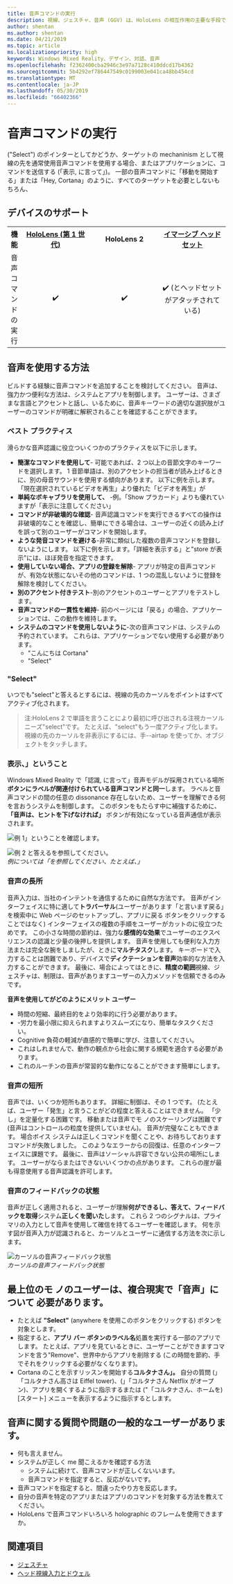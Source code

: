 ```yaml
---
title: 音声コマンドの実行
description: 視線、ジェスチャ、音声 (GGV) は、HoloLens の相互作用の主要な手段です。 この記事では、音声の設計に思慮深いガイダンスを提供します。
author: shentan
ms.author: shentan
ms.date: 04/21/2019
ms.topic: article
ms.localizationpriority: high
keywords: Windows Mixed Reality、デザイン、対話、音声
ms.openlocfilehash: f2362400cba2946c3e97a7128c410ddcd17b4362
ms.sourcegitcommit: 5b4292ef786447549c0199003e041ca48bb454cd
ms.translationtype: MT
ms.contentlocale: ja-JP
ms.lasthandoff: 05/30/2019
ms.locfileid: "66402366"
---
```

# <a name="voice-commanding"></a>音声コマンドの実行

("Select") のポインターとしてかどうか、ターゲットの mechaninism として視線の先を通常使用音声コマンドを使用する場合、またはアプリケーションに、コマンドを送信する (「表示, に言って」)。 一部の音声コマンドに「移動を開始する」または「Hey, Cortana」のように、すべてのターゲットを必要としないもちろん、


## <a name="device-support"></a>デバイスのサポート

<table>
<tr>
<th>機能</th><th style="width:150px"> <a href="hololens-hardware-details.md">HoloLens (第 1 世代)</a></th><th style="width:150px">HoloLens 2</th><th style="width:150px"> <a href="immersive-headset-hardware-details.md">イマーシブ ヘッドセット</a></th>
</tr><tr>
<td>音声コマンドの実行</td><td style="text-align: center;"> ✔️</td><td style="text-align: center;"> ✔️</td><td style="text-align: center;"> ✔️ (とヘッドセットがアタッチされている)</td>
</tr>
</table>



## <a name="how-to-use-voice"></a>音声を使用する方法

ビルドする経験に音声コマンドを追加することを検討してください。 音声は、強力かつ便利な方法は、システムとアプリを制御します。 ユーザーは、さまざまな言語とアクセントと話し、いるために、音声キーワードの適切な選択肢がユーザーのコマンドが明確に解釈されることを確認することができます。

### <a name="best-practices"></a>ベスト プラクティス

滑らかな音声認識に役立ついくつかのプラクティスを以下に示します。
* **簡潔なコマンドを使用して**- 可能であれば、2 つ以上の音節文字のキーワードを選択します。 1 音節単語は、別のアクセントの担当者が読み上げるときに、別の母音サウンドを使用する傾向があります。 以下に例を示します。「現在選択されているビデオを再生」より優れた「ビデオを再生」が
* **単純なボキャブラリを使用して、** -例。「Show プラカード」よりも優れていますが「表示に注意してください」
* **コマンドが非破壊的な確認**- 音声認識コマンドを実行できるすべての操作は非破壊的なことを確認し、簡単にできる場合は、ユーザーの近くの読み上げを誤って別のユーザーがコマンドを開始します。
* **ような発音コマンドを避ける**-非常に類似した複数の音声コマンドを登録しないようにします。 以下に例を示します。「詳細を表示する」と"store が表示"には、ほぼ発音を指定できます。
* **使用していない場合、アプリの登録を解除**- アプリが特定の音声コマンドが、有効な状態にないその他のコマンドは、1 つの混乱しないように登録を解除を検討してください。
* **別のアクセント付きテスト**-別のアクセントのユーザーとアプリをテストします。
* **音声コマンドの一貫性を維持**- 前のページには「戻る」の場合、アプリケーションでは、この動作を維持します。
* **システムのコマンドを使用しないように**-次の音声コマンドは、システムの予約されています。 これらは、アプリケーションでない使用する必要があります。
   * "こんにちは Cortana"
   * "Select"

### <a name="select"></a>"Select"

いつでも"select"と答えるとするには、視線の先のカーソルをポイントはすべてアクティブ化されます。 

>注:HoloLens 2 で単語を言うことにより最初に呼び出される注視カーソル ニーズ"select"です。 たとえば、"select"もう一度アクティブ化します。 視線の先のカーソルを非表示にするには、手--airtap を使ってか、オブジェクトをタッチします。 

### <a name="see-it-say-it"></a>表示、」ということ

Windows Mixed Reality で「認識, に言って」音声モデルが採用されている場所**ボタンにラベルが関連付けられている音声コマンドと同一**します。 ラベルと音声コマンドの間の任意の dissonance 存在しないため、ユーザーを理解できる何を言おうシステムを制御します。 このボタンをもたらす中に補強するために、 **「音声は、ヒントを下げなければ」** ボタンが有効になっている音声通信が表示されます。


![例 1」ということを確認します。](images/voice-seeitsayit1-640px.jpg)

![例 2 と答えるを参照してください。](images/voice-seeitsayit2-640px.jpg)<br>
*例については「を参照してください、たとえば、」*

### <a name="voices-strengths"></a>音声の長所

音声入力は、当社のインテントを通信するために自然な方法です。 音声がインターフェイスに特に適して**トラバーサル**(ユーザーがあります「と言います戻る」を検索中に Web ページのセットアップし、アプリに戻る ボタンをクリックすることではなく) インターフェイスの複数の手順をユーザーがカットのに役立つためです。 この小さな時間の節約は、強力な**感情的な効果**でユーザーのエクスペリエンスの認識と少量の後押しを提供します。 音声を使用しても便利な入力方法または完全な腕をしましたが、ときに**マルチタスク**します。 キーボードで入力することは困難であり、デバイスで**ディクテーションを音声**効率的な方法を入力することができます。 最後に、場合によってはときに、**精度の範囲**視線、ジェスチャは、制限は、音声がありますユーザーの入力メソッドを信頼できるのみです。

**音声を使用してがどのようにメリット ユーザー**
* 時間の短縮、最終目的をより効率的に行う必要があります。
* -労力を最小限に抑えられますよりスムーズになり、簡単なタスクください。
* Cognitive 負荷の軽減が直感的で簡単に学び、注意してください。
* これはしれませんで、動作の観点から社会に関する規範を適合する必要があります。
* これのルーチンの音声が常習的な動作になることができます簡単にします。

### <a name="voices-weaknesses"></a>音声の短所

音声では、いくつか短所もあります。 詳細に制御は、その 1 つです。 (たとえば、ユーザー「発生」と言うことがどの程度と答えることはできません。 「少し」を定量化する困難です。 移動または音声でモ ノのスケーリングは困難です (音声はコントロールの粒度を提供していません)。 音声が完璧なこともできます。 場合ボイス システムは正しくコマンドを聞くことや、お待ちしておりますコマンドが失敗しました。 このようなエラーからの回復は、任意のインターフェイスに課題です。 最後に、音声はソーシャル許容できない公共の場所にします。 ユーザーがならまたはできないいくつかの点があります。 これらの崖が最も得意使用する音声認識を許可します。

### <a name="voice-feedback-states"></a>音声のフィードバックの状態

音声が正しく適用されると、ユーザーが理解**何ができるし、答えて、フィードバックを取得**システム**正しくを聞いた**します。 これら 2 つのシグナルは、プライマリの入力として音声を使用して確信を持てるユーザーを確認します。 何を示す図が音声入力が認識されると、カーソルとユーザーに通信する方法を次に示します。

![カーソルの音声フィードバック状態](images/voicefeedbackstates.png)<br>
*カーソルの音声フィードバック状態*

## <a name="top-things-users-should-know-about-speech-in-mixed-reality"></a>最上位のモ ノのユーザーは、複合現実で「音声」について 必要があります。
* たとえば **"Select"** (anywhere を使用このボタンをクリックする) ボタンを対象とします。
* 指定すると、**アプリ バー ボタンのラベル名**処置を実行する一部のアプリでします。 たとえば、アプリを見ているときに、ユーザーことができますコマンドを言う"Remove"、世界中からアプリを削除する (この時間を節約、手でそれをクリックする必要がなくなります)。
* Cortana のことを示すリッスンを開始する**コルタナさん」。** 自分の質問 (」「コルタナさん高さは Eiffel tower)、(」「コルタナさん Netflix がオープン)、アプリを開くするように指示するまたは ("「コルタナさん、ホームを) [スタート] メニューを表示するように指示するとします。

## <a name="common-questions-and-concerns-users-have-about-voice"></a>音声に関する質問や問題の一般的なユーザーがあります。
* 何も言えません。
* システムが正しく me 聞こえるかを確認する方法
   * システムに続けて、音声コマンドが正しくないいます。
   * 音声コマンドを指定すると、反応がないです。
* 音声コマンドを指定すると、間違ったやり方を反応します。
* 自分の音声を特定のアプリまたはアプリのコマンドを対象する方法を教えてください。
* HoloLens で音声コマンドいろいろ holographic のフレームを使用できますか。

## <a name="see-also"></a>関連項目
* [ジェスチャ](gestures.md)
* [ヘッド視線入力とドウェル](gaze-and-dwell.md)
